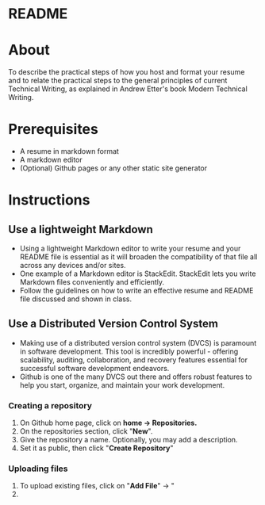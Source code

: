 # README
# About
To describe the practical steps of how you host and format your resume and to relate the practical steps to the general principles of current Technical Writing, as explained in Andrew Etter's book Modern Technical Writing.

# Prerequisites
- A resume in markdown format
- A markdown editor
- (Optional) Github pages or any other static site generator

# Instructions
## Use a lightweight Markdown
- Using a lightweight Markdown editor to write your resume and your README file is essential as it will broaden the compatibility of that file all across any devices and/or sites.
- One example of a Markdown editor is StackEdit. StackEdit lets you write Markdown files conveniently and efficiently.
- Follow the guidelines on how to write an effective resume and README file discussed and shown in class.
## Use a Distributed Version Control System
-   Making use of a distributed version control system (DVCS) is paramount in software development. This tool is incredibly powerful - offering scalability, auditing, collaboration, and recovery features essential for successful software development endeavors.
- Github is one of the many DVCS out there and offers robust features to help you start, organize, and maintain your work development.
### Creating a repository
1. On Github home page, click on **home -> Repositories.**
2. On the repositories section, click "**New**".
3. Give the repository a name. Optionally, you may add a description.
4. Set it as public, then click "**Create Repository**"
### Uploading files
1. To upload existing files, click on "**Add File**" -> "
2. 
<!--stackedit_data:
eyJoaXN0b3J5IjpbNDQxMjg3OTI4LDE2NjIzMjE5NDQsLTMyOT
M0NTU2OSwtMTE2OTAyMzgwMSwxNTM3NzMxOTM5LDE4MjA2NjM2
MjYsLTIwODg3NDY2MTJdfQ==
-->
